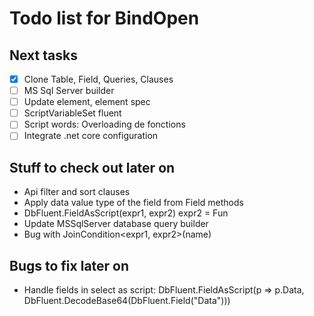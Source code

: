 Todo list for BindOpen
====

## Next tasks

- [X] Clone Table, Field, Queries, Clauses
- [ ] MS Sql Server builder
- [ ] Update element, element spec
- [ ] ScriptVariableSet fluent
- [ ] Script words: Overloading de fonctions
- [ ] Integrate .net core configuration

## Stuff to check out later on

* Api filter and sort clauses
* Apply data value type of the field from Field<T> methods
* DbFluent.FieldAsScript<DbImage>(expr1, expr2) expr2 = Fun<field>
* Update MSSqlServer database query builder
* Bug with JoinCondition<expr1, expr2>(name)

## Bugs to fix later on

* Handle fields in select as script: DbFluent.FieldAsScript<DbImage>(p => p.Data, DbFluent.DecodeBase64(DbFluent.Field("Data")))
